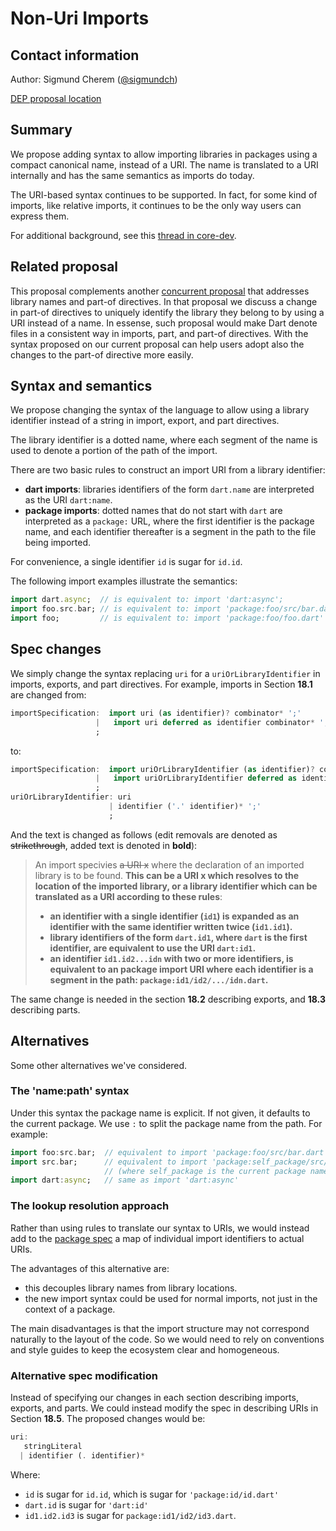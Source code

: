 # Non-Uri Imports

## Contact information

Author: Sigmund Cherem ([@sigmundch][])

[DEP proposal location](https://github.com/sigmundch/DEP-nonuri-imports/blob/master/proposal.md)

## Summary

We propose adding syntax to allow importing libraries in packages using a
compact canonical name, instead of a URI. The name is translated to a URI
internally and has the same semantics as imports do today.

The URI-based syntax continues to be supported. In fact, for some kind of
imports, like relative imports, it continues to be the only way users can
express them.

For additional background, see this [thread in core-dev](https://groups.google.com/a/dartlang.org/forum/#!topic/core-dev/Mtii4OONYkQ).

## Related proposal

This proposal complements another [concurrent proposal][DEP-resolved-part-of]
that addresses library names and part-of directives. In that proposal we discuss
a change in part-of directives to uniquely identify the library they belong to
by using a URI instead of a name.  In essense, such proposal would make Dart
denote files in a consistent way in imports, part, and part-of directives. With
the syntax proposed on our current proposal can help users adopt also the
changes to the part-of directive more easily.

## Syntax and semantics

We propose changing the syntax of the language to allow using a library
identifier instead of a string in import, export, and part directives.

The library identifier is a dotted name, where each segment of the name is used
to denote a portion of the path of the import.

There are two basic rules to construct an import URI from a library identifier:

  * **dart imports**: libraries identifiers of the form `dart.name` are
    interpreted as the URI `dart:name`.
  * **package imports**: dotted names that do not start with `dart` are
    interpreted as a `package:` URL, where the first identifier is the package
    name, and each identifier thereafter is a segment in the path to the file
    being imported.

For convenience, a single identifier `id` is sugar for `id.id`.

The following import examples illustrate the semantics:
```dart
import dart.async;  // is equivalent to: import 'dart:async';
import foo.src.bar; // is equivalent to: import 'package:foo/src/bar.dart';
import foo;         // is equivalent to: import 'package:foo/foo.dart'
```


## Spec changes

We simply change the syntax replacing `uri` for a `uriOrLibraryIdentifier` in
imports, exports, and part directives. For example, imports in Section **18.1**
are changed from:

```dart
importSpecification:  import uri (as identifier)? combinator* ';'
                   |   import uri deferred as identifier combinator* ';'
                   ;
```

to:
```dart
importSpecification:  import uriOrLibraryIdentifier (as identifier)? combinator* ';'
                   |   import uriOrLibraryIdentifier deferred as identifier combinator* ';'
                   ;
uriOrLibraryIdentifier: uri
                      | identifier ('.' identifier)* ';'
                      ;
```

And the text is changed as follows (edit removals are denoted as
~~strikethrough~~, added text is denoted in **bold**):

> An import specivies ~~a URI x~~ where the declaration of an imported library
> is to be found. **This can be a URI x which resolves to the location of the
> imported library, or a library identifier which can be translated as a URI
> according to these rules**:
>  * **an identifier with a single identifier (`id1`) is expanded as
>    an identifier with the same identifier written twice (`id1.id1`).**
>  * **library identifiers of the form `dart.id1`, where `dart` is the first
>    identifier, are equivalent to use the URI `dart:id1`.**
>  * **an identifier `id1.id2...idn` with two or more identifiers, is equivalent
>    to an package import URI where each identifier is a segment in the path:
>    `package:id1/id2/.../idn.dart`.**

The same change is needed in the section **18.2** describing exports,
and **18.3** describing parts.

## Alternatives

Some other alternatives we've considered.

### The 'name:path' syntax

Under this syntax the package name is explicit. If not given, it defaults to the
current package. We use `:` to split the package name from the path. For
example:

```dart
import foo:src.bar;  // equivalent to import 'package:foo/src/bar.dart'
import src.bar;      // equivalent to import 'package:self_package/src/bar.dart'
                     // (where self_package is the current package name)
import dart:async;   // same as import 'dart:async'
```

### The lookup resolution approach

Rather than using rules to translate our syntax to URIs, we would instead
add to the [package spec](https://github.com/lrhn/dep-pkgspec) a map
of individual import identifiers to actual URIs.

The advantages of this alternative are:
* this decouples library names from library locations.
* the new import syntax could be used for normal imports, not just in the
  context of a package.

The main disadvantages is that the import structure may not correspond naturally
to the layout of the code. So we would need to rely on conventions and style
guides to keep the ecosystem clear and homogeneous.

### Alternative spec modification

Instead of specifying our changes in each section describing imports, exports,
and parts. We could instead modify the spec in describing URIs in Section
**18.5**. The proposed changes would be:

```dart
uri:
   stringLiteral
  | identifier (. identifier)*
```

Where:
  * `id` is sugar for `id.id`, which is sugar for `'package:id/id.dart'`
  * `dart.id` is sugar for `'dart:id'`
  * `id1.id2.id3` is sugar for `package:id1/id2/id3.dart`.

[DEP-resolved-part-of]: https://github.com/sigmundch/DEP-resolved-part-of/blob/master/proposal.md
[@sigmundch]: https://github.com/sigmundch
